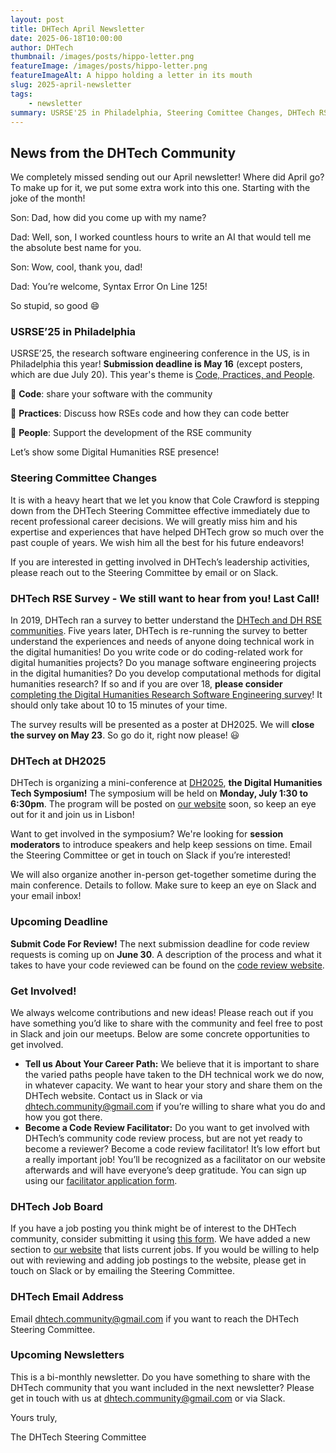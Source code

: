 ```yaml
---
layout: post
title: DHTech April Newsletter
date: 2025-06-18T10:00:00
author: DHTech
thumbnail: /images/posts/hippo-letter.png
featureImage: /images/posts/hippo-letter.png
featureImageAlt: A hippo holding a letter in its mouth
slug: 2025-april-newsletter
tags:
    - newsletter
summary: USRSE'25 in Philadelphia, Steering Comittee Changes, DHTech RSE Survey - Last Call, DHTech at DH2025, Submit Code for Review, Tell us About Your Career Path, Become a Code Review Facilitator, DHTech Job Board 
---
```



## News from the DHTech Community 


We completely missed sending out our April newsletter! Where did April go? To make up for it, we put some extra work into this one. Starting with the joke of the month!

Son: Dad, how did you come up with my name?

Dad: Well, son, I worked countless hours to write an AI that would tell me the absolute best name for you.

Son: Wow, cool, thank you, dad!

Dad: You’re welcome, Syntax Error On Line 125!

So stupid, so good 😄


### USRSE’25 in Philadelphia

USRSE’25, the research software engineering conference in the US, is in Philadelphia this year! **Submission deadline is May 16** (except posters, which are due July 20). This year's theme is [Code, Practices, and People](https://us-rse.org/usrse25/participate/#call-for-submissions).

🐍 **Code**: share your software with the community

🔁 **Practices**: Discuss how RSEs code and how they can code better

🦄 **People**: Support the development of the RSE community

Let’s show some Digital Humanities RSE presence!


### Steering Committee Changes

It is with a heavy heart that we let you know that Cole Crawford is stepping down from the DHTech Steering Committee effective immediately due to recent professional career decisions. We will greatly miss him and his expertise and experiences that have helped DHTech grow so much over the past couple of years. We wish him all the best for his future endeavors!

If you are interested in getting involved in DHTech’s leadership activities, please reach out to the Steering Committee by email or on Slack.


### DHTech RSE Survey - We still want to hear from you! Last Call!

In 2019, DHTech ran a survey to better understand the [DHTech and DH RSE communities](https://dh-tech.github.io/survey-results-2020/?query=survey). Five years later, DHTech is re-running the survey to better understand the experiences and needs of anyone doing technical work in the digital humanities! Do you write code or do coding-related work for digital humanities projects? Do you manage software engineering projects in the digital humanities? Do you develop computational methods for digital humanities research? If so and if you are over 18, **please consider** [completing the Digital Humanities Research Software Engineering survey](https://forms.gle/WhK4wyh62ruiGqXy5)! It should only take about 10 to 15 minutes of your time. 

The survey results will be presented as a poster at DH2025. We will **close the survey on May 23**. So go do it, right now please! 😃


### DHTech at DH2025

DHTech is organizing a mini-conference at [DH2025](https://dh2025.adho.org/), **the Digital Humanities Tech Symposium!** The symposium will be held on **Monday, July 1:30 to 6:30pm**. The program will be posted on [our website](https://dh-tech.github.io/) soon, so keep an eye out for it and join us in Lisbon!

Want to get involved in the symposium? We're looking for **session moderators** to introduce speakers and help keep sessions on time. Email the Steering Committee or get in touch on Slack if you’re interested!

We will also organize another in-person get-together sometime during the main conference. Details to follow. Make sure to keep an eye on Slack and your email inbox!


### Upcoming Deadline

**Submit Code For Review!** The next submission deadline for code review requests is coming up on **June 30**. A description of the process and what it takes to have your code reviewed can be found on the [code review website](https://dhcodereview.github.io/).


### Get Involved!

We always welcome contributions and new ideas! Please reach out if you have something you’d like to share with the community and feel free to post in Slack and join our meetups. Below are some concrete opportunities to get involved.

- **Tell us About Your Career Path:** We believe that it is important to share the varied paths people have taken to the DH technical work we do now, in whatever capacity. We want to hear your story and share them on the DHTech website. Contact us in Slack or via dhtech.community@gmail.com if you’re willing to share what you do and how you got there.
- **Become a Code Review Facilitator:** Do you want to get involved with DHTech’s community code review process, but are not yet ready to become a reviewer? Become a code review facilitator! It’s low effort but a really important job! You’ll be recognized as a facilitator on our website afterwards and will have everyone’s deep gratitude. You can sign up using our [facilitator application form](https://forms.gle/GPzv3wzuB5WXq24V9).


### DHTech Job Board

If you have a job posting you think might be of interest to the DHTech community, consider submitting it using [this form](https://docs.google.com/forms/d/12yCTlRrUPdJBg-v1OFJgy2p25ZDV2pIMvjgl9fQax6U/edit). We have added a new section to [our website](https://dh-tech.github.io/job-board/) that lists current jobs. If you would be willing to help out with reviewing and adding job postings to the website, please get in touch on Slack or by emailing the Steering Committee.


### DHTech Email Address

Email dhtech.community@gmail.com if you want to reach the DHTech Steering Committee.


### Upcoming Newsletters

This is a bi-monthly newsletter. Do you have something to share with the DHTech community that you want included in the next newsletter? Please get in touch with us at dhtech.community@gmail.com or via Slack.


Yours truly,

The DHTech Steering Committee


